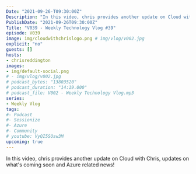```yaml
---
Date: "2021-09-26-T09:30:00Z"
Description: "In this video, chris provides another update on Cloud with Chris, updates on what's coming soon and Azure related news!"
PublishDate: "2021-09-26T09:30:00Z"
Title: "V039 - Weekly Technology Vlog #39"
episode: V039
image: img/cloudwithchrislogo.png # img/vlog/v002.jpg
explicit: "no"
guests: []
hosts:
- chrisreddington
images:
- img/default-social.png
# - img/vlog/v002.jpg
# podcast_bytes: "13803520"
# podcast_duration: "14:19.000"
# podcast_file: V002 - Weekly Technology Vlog.mp3
series:
- Weekly Vlog
tags:
#- Podcast
#- Sessionize
#- Azure
#- Community
# youtube: VyQI5SOsw3M
upcoming: true
---
```

In this video, chris provides another update on Cloud with Chris, updates on what's coming soon and Azure related news!